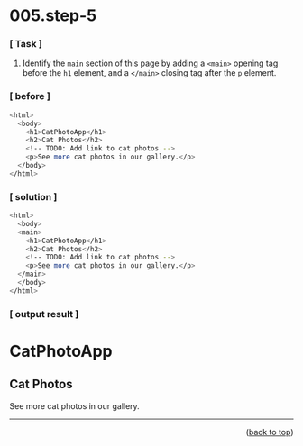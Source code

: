 <a name="topage"></a>

# 005.step-5

### [ Task ]
  1. Identify the `main` section of this page by adding a `<main>` opening tag before the `h1` element, and a `</main>` closing tag after the `p` element.

### [ before ]

```sh
<html>
  <body>
    <h1>CatPhotoApp</h1>
    <h2>Cat Photos</h2>
    <!-- TODO: Add link to cat photos -->
    <p>See more cat photos in our gallery.</p>  
  </body>
</html>
```

### [ solution ]

```sh
<html>
  <body>
  <main>
    <h1>CatPhotoApp</h1>
    <h2>Cat Photos</h2>
    <!-- TODO: Add link to cat photos -->
    <p>See more cat photos in our gallery.</p>
  </main>  
  </body>
</html>
```

### [ output result ]

<html>
  <body>
  <main>
    <h1>CatPhotoApp</h1>
    <h2>Cat Photos</h2>
    <!-- TODO: Add link to cat photos -->
    <p>See more cat photos in our gallery.</p>
  </main>  
  </body>
</html>

-----
<p align="right">(<a href="#topage">back to top</a>)</p>
<br/>
<br/>
